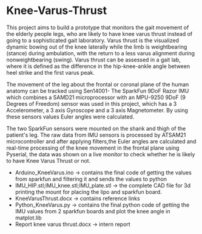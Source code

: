 # Knee-Varus-Thrust
This project aims to build a prototype that monitors the gait movement of the elderly people legs, who are likely to have knee varus thrust instead of going to a sophisticated gait laboratory. 
  Varus thrust is the visualized dynamic bowing out of the knee laterally while the limb is weightbearing (stance) during ambulation, with the return to a less varus alignment during nonweightbearing (swing). 
  Varus thrust can be assessed in a gait lab, where it is defined as the difference in the hip-knee-ankle angle between heel strike and the first varus peak.

The movement of the leg about the frontal or coronal plane of the human anatomy can be tracked using Sen14001- The SparkFun 9DoF Razor IMU which combines a SAMD21 microprocessor with an MPU-9250 9DoF (9 Degrees of Freedom) sensor was used in this project, 
which has a 3 Accelerometer, a 3 axis Gyroscope and a 3 axis Magnetometer. By using these sensors values Euler angles were calculated.

The two SparkFun sensors were mounted on the shank and thigh of the patient's leg. The raw data from IMU sensors is processed by ATSAM21 microcontroller and after applying filters,the Euler angles are calculated and real-time processing of the knee movement in the frontal plane using Pyserial, the data was shown on a live monitor to check whether he is likely to have Knee Varus Thrust or not.

* Arduino_KneeVarus.ino -> contains the final code of getting the values from sparkfun and filtering it and sends the values to python
* IMU_HIP.stl;IMU_knee.stl;IMU_plate.stl -> the complete CAD file for 3d printing the mount for placing the lipo and sparkfun board.
* KneeVarusThrust.docx -> contains reference links
* Python_KneeVarus.py  -> contains the final python code of getting the IMU values from 2 sparkfun boards and plot the knee angle in matplot.lib
* Report knee varus thrust.docx -> intern report
